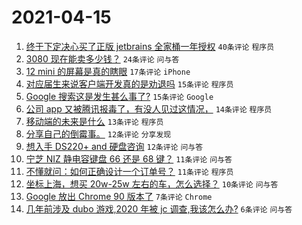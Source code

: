 # 2021-04-15

1. [终于下定决心买了正版 jetbrains 全家桶一年授权](https://www.v2ex.com/t/770756) `40条评论` `程序员`
1. [3080 现在能卖多少钱？](https://www.v2ex.com/t/770746) `24条评论` `问与答`
1. [12 mini 的屏幕是真的瞎眼](https://www.v2ex.com/t/770743) `17条评论` `iPhone`
1. [对应届生来说客户端开发真的是劝退吗](https://www.v2ex.com/t/770757) `15条评论` `程序员`
1. [Google 搜索这是发生甚么事了?](https://www.v2ex.com/t/770742) `15条评论` `Google`
1. [公司 app 又被腾讯报毒了，有没人见过这情况，](https://www.v2ex.com/t/770759) `14条评论` `程序员`
1. [移动端的未来是什么](https://www.v2ex.com/t/770773) `13条评论` `程序员`
1. [分享自己的倒霉事。](https://www.v2ex.com/t/770760) `12条评论` `分享发现`
1. [想入手 DS220+ and 硬盘咨询](https://www.v2ex.com/t/770748) `12条评论` `问与答`
1. [宁芝 NIZ 静电容键盘 66 还是 68 键？](https://www.v2ex.com/t/770753) `11条评论` `问与答`
1. [不懂就问：如何正确设计一个订单号？](https://www.v2ex.com/t/770751) `11条评论` `程序员`
1. [坐标上海，想买 20w-25w 左右的车，怎么选择？](https://www.v2ex.com/t/770780) `10条评论` `问与答`
1. [Google 放出 Chrome 90 版本了](https://www.v2ex.com/t/770755) `7条评论` `Chrome`
1. [几年前涉及 dubo 游戏,2020 年被 jc 调查,我该怎么办?](https://www.v2ex.com/t/770782) `6条评论` `问与答`
